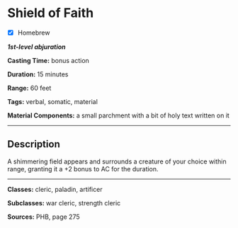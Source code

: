 # Shield of Faith

- [x] Homebrew

***1st-level abjuration***

**Casting Time:** bonus action

**Duration:** 15 minutes

**Range:** 60 feet

**Tags:** verbal, somatic, material

**Material Components:** a small parchment with a bit of holy text written on it

---

## Description
A shimmering field appears and surrounds a creature of your choice within range, granting it a +2 bonus to AC for the duration.

---

**Classes:** cleric, paladin, artificer

**Subclasses:** war cleric, strength cleric

**Sources:** PHB, page 275

<!-- QA Pass Needed! -->
